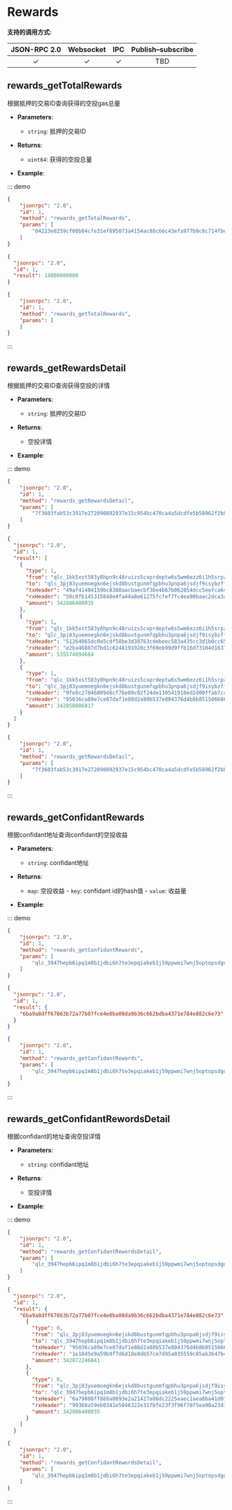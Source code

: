 # Rewards

**支持的调用方式:**

| JSON-RPC 2.0 | Websocket | IPC | Publish–subscribe | 
|:------------:|:-----------:|:-----:|:-----:|
| &#x2713; | &#x2713; |  &#x2713;|TBD |



## rewards_getTotalRewards
根据抵押的交易ID查询获得的空投gas总量

- **Parameters**: 
  - `string`:  抵押的交易ID
- **Returns**: 
  - `uint64`: 获得的空投总量

- **Example**:

::: demo
```json tab:Request
{
	"jsonrpc": "2.0",
	"id": 1,
	"method": "rewards_getTotalRewards",
	"params": [
        "04223e8259cf00b84cfe31ef895073a4154ac88c66c43efa977b9c8c714fbeda"
	]
}


```

```json tab:Response
{
  "jsonrpc": "2.0",
  "id": 1,
  "result": 14000000000
}


```

```json test
{
	"jsonrpc": "2.0",
	"id": 1,
	"method": "rewards_getTotalRewards",
	"params": [
	]
}


```

:::






## rewards_getRewardsDetail
根据抵押的交易ID查询获得空投的详情
 
- **Parameters**: 
  - `string`:  抵押的交易ID
- **Returns**: 
  - 空投详情

- **Example**:

::: demo
```json tab:Request
{
	"jsonrpc": "2.0",
	"id": 1,
	"method": "rewards_getRewardsDetail",
	"params": [
		"7f3603fab53c3917e272090892937e15c954bc470ca4a5dcdfe5b58962f2b809"
	]
}


```

```json tab:Response
{
  "jsonrpc": "2.0",
  "id": 1,
  "result": [
    {
      "type": 1,
      "from": "qlc_1kk5xst583y8hpn9c48ruizs5cxprdeptw6s5wm6ezz6i1h5srpz3mnjgxao",
      "to": "qlc_3pj83yuemoegkn6ejskd8bustgunmfqpbhu3pnpa6jsdjf9isybzffwq7s4p",
      "txHeader": "49af41404159bc8380aacbaecbf36e4b67b062854dcc5eefca646e9d8e7fcd71",
      "rxHeader": "50c0fb145315848e4fa44a8e61275fcfef7fc4ea90baac2dca3aff46b39d35c2",
      "amount": 342886408035
    },
    {
      "type": 1,
      "from": "qlc_1kk5xst583y8hpn9c48ruizs5cxprdeptw6s5wm6ezz6i1h5srpz3mnjgxao",
      "to": "qlc_3pj83yuemoegkn6ejskd8bustgunmfqpbhu3pnpa6jsdjf9isybzffwq7s4p",
      "txHeader": "51264065dc0a5cdf58be3d38763cdebeec583a435cc3d1b0cc65f3ddf3e96fa4",
      "rxHeader": "e2ba46887d7bd1c6248191920c3f69eb99d9ffb16d73104d1637707c17182992",
      "amount": 535574894684
    },
    {
      "type": 1,
      "from": "qlc_1kk5xst583y8hpn9c48ruizs5cxprdeptw6s5wm6ezz6i1h5srpz3mnjgxao",
      "to": "qlc_3pj83yuemoegkn6ejskd8bustgunmfqpbhu3pnpa6jsdjf9isybzffwq7s4p",
      "txHeader": "9fe8c2784600948cf76e89c02f24de110541910ed2d00ffab7ca2d8e6b4d7986",
      "rxHeader": "95036ca89e7ce87daf1e88d2a80b537e804376d4b8b851506686e07a300b716a",
      "amount": 342858086817
    }
  ]
}


```

```json test
{
	"jsonrpc": "2.0",
	"id": 1,
	"method": "rewards_getRewardsDetail",
	"params": [
		"7f3603fab53c3917e272090892937e15c954bc470ca4a5dcdfe5b58962f2b809"
	]
}


```

:::


## rewards_getConfidantRewards

根据confidant地址查询confidant的空投收益

- **Parameters**: 
  - `string`:  confidant地址 
- **Returns**: 
  - `map`: 空投收益
        - `key`: confidant id的hash值
        - `value`: 收益量

- **Example**:

::: demo
```json tab:Request
{
	"jsonrpc": "2.0",
	"id": 1,
	"method": "rewards_getConfidantRewards",
	"params": [
		"qlc_3947hepb6ipq1m8b1jdbi6h7te3epqiakeb1j59ppwmi7wnj5optopsdgo5g"
	]
}


```

```json tab:Response
{
  "jsonrpc": "2.0",
  "id": 1,
  "result": {
    "6ba9a8dff67863b72a77b07fce4e0ba08da9b36c662bdba4371e784e882c6e73": 2742934081058
  }
}


```

```json test
{
	"jsonrpc": "2.0",
	"id": 1,
	"method": "rewards_getConfidantRewards",
	"params": [
		"qlc_3947hepb6ipq1m8b1jdbi6h7te3epqiakeb1j59ppwmi7wnj5optopsdgo5g"
	]
}


```

:::


## rewards_getConfidantRewordsDetail

根据confidant的地址查询空投详情

- **Parameters**: 
  - `string`:  confidant地址 
- **Returns**: 
  - 空投详情

- **Example**:

::: demo
```json tab:Request
{
	"jsonrpc": "2.0",
	"id": 1,
	"method": "rewards_getConfidantRewordsDetail",
	"params": [
		"qlc_3947hepb6ipq1m8b1jdbi6h7te3epqiakeb1j59ppwmi7wnj5optopsdgo5g"
	]
}


```

```json tab:Response
{
  "jsonrpc": "2.0",
  "id": 1,
  "result": {
    "6ba9a8dff67863b72a77b07fce4e0ba08da9b36c662bdba4371e784e882c6e73": [
      {
        "type": 0,
        "from": "qlc_3pj83yuemoegkn6ejskd8bustgunmfqpbhu3pnpa6jsdjf9isybzffwq7s4p",
        "to": "qlc_3947hepb6ipq1m8b1jdbi6h7te3epqiakeb1j59ppwmi7wnj5optopsdgo5g",
        "txHeader": "95036ca89e7ce87daf1e88d2a80b537e804376d4b8b851506686e07a300b716a",
        "rxHeader": "1e1845e9a59b9f7d6d18e8db57ce7d95a035559c05ab3647b418aff07b1e0ffb",
        "amount": 342872246841
      },
      {
        "type": 0,
        "from": "qlc_3pj83yuemoegkn6ejskd8bustgunmfqpbhu3pnpa6jsdjf9isybzffwq7s4p",
        "to": "qlc_3947hepb6ipq1m8b1jdbi6h7te3epqiakeb1j59ppwmi7wnj5optopsdgo5g",
        "txHeader": "6a79808ff869a0093e2a21427a86dc2225eaec1aea8ba41d071fb5d5a9e684eb",
        "rxHeader": "99368a59eb0341e5046322e317bfe23f3f96f78f5ea98a23d13a82e4796f2684",
        "amount": 342886408035
      }
    ]
  }


```

```json test
{
	"jsonrpc": "2.0",
	"id": 1,
	"method": "rewards_getConfidantRewordsDetail",
	"params": [
		"qlc_3947hepb6ipq1m8b1jdbi6h7te3epqiakeb1j59ppwmi7wnj5optopsdgo5g"
	]
}


```

:::

